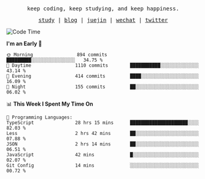 <p align="center">
  <samp>
    <span>keep coding, keep studying, and keep happiness.</span>
  </samp>
</p>

<p align="center">
  <samp>
    <a href="https://github.com/ouduidui/fe-study">study</a> |
    <a href="https://deweyou.me">blog</a>  |
    <a href="https://juejin.cn/user/4309700183594366">juejin</a> |
    <a href="https://user-images.githubusercontent.com/54696834/165071004-6509e3f2-90c3-448c-9d92-3da42b0c2021.jpeg">wechat</a> |
    <a href="https://twitter.com/ouduidui">twitter</a>
  </samp>
</p>

<!--START_SECTION:waka-->
![Code Time](http://img.shields.io/badge/Code%20Time-3%2C040%20hrs%2024%20mins-blue)

**I'm an Early 🐤** 

```text
🌞 Morning                894 commits         █████████░░░░░░░░░░░░░░░░   34.75 % 
🌆 Daytime                1110 commits        ███████████░░░░░░░░░░░░░░   43.14 % 
🌃 Evening                414 commits         ████░░░░░░░░░░░░░░░░░░░░░   16.09 % 
🌙 Night                  155 commits         ██░░░░░░░░░░░░░░░░░░░░░░░   06.02 % 
```


📊 **This Week I Spent My Time On** 

```text
💬 Programming Languages: 
TypeScript               28 hrs 15 mins      █████████████████████░░░░   82.03 % 
Less                     2 hrs 42 mins       ██░░░░░░░░░░░░░░░░░░░░░░░   07.88 % 
JSON                     2 hrs 14 mins       ██░░░░░░░░░░░░░░░░░░░░░░░   06.51 % 
JavaScript               42 mins             █░░░░░░░░░░░░░░░░░░░░░░░░   02.07 % 
Git Config               14 mins             ░░░░░░░░░░░░░░░░░░░░░░░░░   00.72 % 
```


<!--END_SECTION:waka-->
